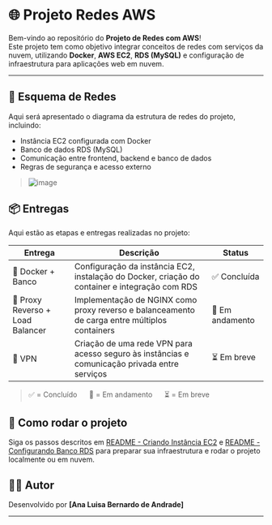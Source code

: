 # 🌐 Projeto Redes AWS

Bem-vindo ao repositório do **Projeto de Redes com AWS**!  
Este projeto tem como objetivo integrar conceitos de redes com serviços da nuvem, utilizando **Docker**, **AWS EC2**, **RDS (MySQL)** e configuração de infraestrutura para aplicações web em nuvem.

---

## 📡 Esquema de Redes

Aqui será apresentado o diagrama da estrutura de redes do projeto, incluindo:

- Instância EC2 configurada com Docker
- Banco de dados RDS (MySQL)
- Comunicação entre frontend, backend e banco de dados
- Regras de segurança e acesso externo


> ![image](https://github.com/user-attachments/assets/879f579d-4b7d-4a63-9109-8df0ce4d2a39)



## 📦 Entregas

Aqui estão as etapas e entregas realizadas no projeto:

| Entrega                            | Descrição                                                                 | Status         |
|------------------------------------|---------------------------------------------------------------------------|----------------|
| 🐳 Docker + Banco                  | Configuração da instância EC2, instalação do Docker, criação do container e integração com RDS | ✅ Concluída    |
| 🔁 Proxy Reverso + Load Balancer  | Implementação de NGINX como proxy reverso e balanceamento de carga entre múltiplos containers | 🚧 Em andamento |
| 🔐 VPN                             | Criação de uma rede VPN para acesso seguro às instâncias e comunicação privada entre serviços | ⏳ Em breve     |

> ✅ = Concluído &nbsp;&nbsp;&nbsp;&nbsp; 🚧 = Em andamento &nbsp;&nbsp;&nbsp;&nbsp; ⏳ = Em breve



## 🚀 Como rodar o projeto

Siga os passos descritos em [README - Criando Instância EC2](./README-EC2.md) e [README - Configurando Banco RDS](./README-RDS.md) para preparar sua infraestrutura e rodar o projeto localmente ou em nuvem.


## 👨‍💻 Autor

Desenvolvido por **[Ana Luisa Bernardo de Andrade]**  

---

